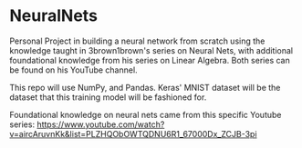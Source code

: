 # NeuralNets
Personal Project in building a neural network from scratch using the knowledge taught in 3brown1brown's series on Neural Nets, with additional foundational knowledge from his series on Linear Algebra. Both series can be found on his YouTube channel. 

This repo will use NumPy, and Pandas. Keras' MNIST dataset will be the dataset that this training model will be fashioned for.

Foundational knowledge on neural nets came from this specific Youtube series:
https://www.youtube.com/watch?v=aircAruvnKk&list=PLZHQObOWTQDNU6R1_67000Dx_ZCJB-3pi  
